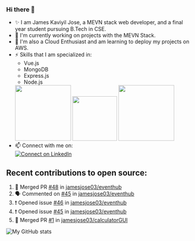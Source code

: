 ### Hi there 👋

<!--
**jamesjose03/jamesjose03** is a ✨ _special_ ✨ repository because its `README.md` (this file) appears on your GitHub profile.

Here are some ideas to get you started:

- 🔭 I’m currently working on ...
- 🌱 I’m currently learning ...
- 👯 I’m looking to collaborate on ...
- 🤔 I’m looking for help with ...
- 💬 Ask me about ...
- 📫 How to reach me: ...
- 😄 Pronouns: ...
- ⚡ Fun fact: ...
-->
- ✨ I am James Kaviyil Jose, a MEVN stack web developer, and a final year student pursuing B.Tech in CSE.
- 🔭 I'm currently working on projects with the MEVN Stack.
- 🌱 I'm also a Cloud Enthusiast and am learning to deploy my projects on AWS.
- ⚡ Skills that I am specialized in: 
  - Vue.js 
  - MongoDB
  - Express.js
  - Node.js
  <img src="https://madewithnetwork.ams3.cdn.digitaloceanspaces.com/spatie-space-production/4952/mevn-cli.jpg" width="150">
  <img src="https://seeklogo.com/images/A/amazon-web-services-aws-logo-6C2E3DCD3E-seeklogo.com.png" width="120">
  <img src="https://cloud.google.com/images/velostrata/cloud-lockup-logo.png" width="150">
- 📫 Connect with me on:  
[![Connect on LinkedIn](https://img.shields.io/badge/--linkedin?label=LinkedIn&logo=LinkedIn&style=social)](https://www.linkedin.com/in/jamesjose03)

## Recent contributions to open source:
<!--START_SECTION:activity-->
1. 🎉 Merged PR [#48](https://github.com//jamesjose03/eventhub/pull/48) in [jamesjose03/eventhub](https://github.com//jamesjose03/eventhub)
2. 🗣 Commented on [#45](https://github.com//jamesjose03/eventhub/issues/45) in [jamesjose03/eventhub](https://github.com//jamesjose03/eventhub)
3. ❗️ Opened issue [#46](https://github.com//jamesjose03/eventhub/issues/46) in [jamesjose03/eventhub](https://github.com//jamesjose03/eventhub)
4. ❗️ Opened issue [#45](https://github.com//jamesjose03/eventhub/issues/45) in [jamesjose03/eventhub](https://github.com//jamesjose03/eventhub)
5. 🎉 Merged PR [#1](https://github.com//jamesjose03/calculatorGUI/pull/1) in [jamesjose03/calculatorGUI](https://github.com//jamesjose03/calculatorGUI)
<!--END_SECTION:activity-->

![My GitHub stats](https://github-readme-stats.vercel.app/api?username=jamesjose03&show_icons=true&hide_border=true)
